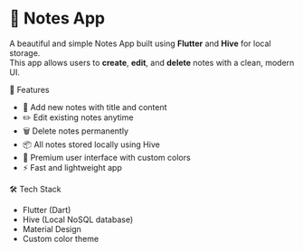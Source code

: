 # 📝 Notes App

A beautiful and simple Notes App built using **Flutter** and **Hive** for local storage.  
This app allows users to **create**, **edit**, and **delete** notes with a clean, modern UI.


🚀 Features

- 📄 Add new notes with title and content
- ✏️ Edit existing notes anytime
- 🗑️ Delete notes permanently
- 📦 All notes stored locally using Hive
- 🎨 Premium user interface with custom colors
- ⚡ Fast and lightweight app


🛠️ Tech Stack

- Flutter (Dart)
- Hive (Local NoSQL database)
- Material Design
- Custom color theme



